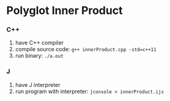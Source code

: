 # Polyglot Inner Product

### C++
1. have C++ compiler
2. compile source code: `g++ innerProduct.cpp -std=c++11`
3. run binary: `./a.out`

### J
1. have J interpreter
2. run program with interpreter: `jconsole < innerProduct.ijs`
